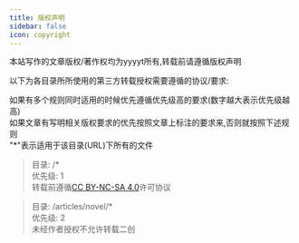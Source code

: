 ```yaml
---
title: 版权声明
sidebar: false
icon: copyright
---
```


本站写作的文章版权/著作权均为yyyyt所有,转载前请遵循版权声明

以下为各目录所所使用的第三方转载授权需要遵循的协议/要求:  

如果有多个规则同时适用的时候优先遵循优先级高的要求(数字越大表示优先级越高)  
如果文章有写明相关版权要求的优先按照文章上标注的要求来,否则就按照下述规则  
"\*"表示适用于该目录(URL)下所有的文件

> 目录: /*  
> 优先级: 1  
> 转载前遵循[CC BY-NC-SA 4.0](https://creativecommons.org/licenses/by-nc-sa/4.0/deed.zh-hans)许可协议  

> 目录: /articles/novel/*  
> 优先级: 2  
> 未经作者授权不允许转载二创  